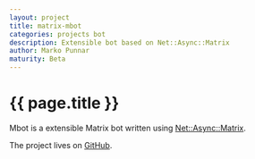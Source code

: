 ```yaml
---
layout: project
title: matrix-mbot
categories: projects bot
description: Extensible bot based on Net::Async::Matrix
author: Marko Punnar
maturity: Beta
---
```


# {{ page.title }}
Mbot is a extensible Matrix bot written using [Net::Async::Matrix](https://metacpan.org/release/Net-Async-Matrix).

The project lives on [GitHub](https://github.com/aretaja/matrix_mbot).
